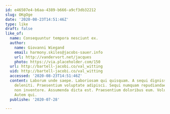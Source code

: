 ```yaml
---
id: e46507e4-b6aa-4389-b666-a9cf3db32212
slug: OKgOge
date: '2020-08-23T14:51:46Z'
type: like
draft: false
like_of:
  name: Consequuntur tempora nesciunt ex.
  author:
    name: Giovanni Wiegand
    email: harmony.skiles@jacobs-sauer.info
    url: http://vandervort.net/jacques
    photo: https://via.placeholder.com/150
  url: http://bartell-jacobi.co/val_witting
  uid: http://bartell-jacobi.co/val_witting
  accessed: '2020-08-23T14:51:46Z'
  content: Laborum unde saepe. Laboriosam qui quisquam. A sequi dignissimos. Ea est
    deleniti. Praesentium voluptate adipisci. Sequi numquam repudiandae. Veritatis
    non inventore. Assumenda dicta est. Praesentium doloribus eum. Voluptas qui laudantium.
    Autem qui.
  publishe: '2020-07-28'

---
```



